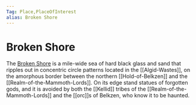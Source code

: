 ```yaml
---
Tag: Place,PlaceOfInterest
alias: Broken Shore
---
```

# Broken Shore
The [Broken Shore](https://pathfinderwiki.com/wiki/Broken_Shore) is a mile-wide sea of hard black glass and sand that ripples out in concentric circle patterns located in the [[Algid-Wastes]], on the amorphous border between the northern [[Hold-of-Belkzen]] and the [[Realm-of-the-Mammoth-Lords]]. On its edge stand statues of forgotten gods, and it is avoided by both the [[Kellid]] tribes of the [[Realm-of-the-Mammoth-Lords]] and the [[orc]]s of Belkzen, who know it to be haunted.